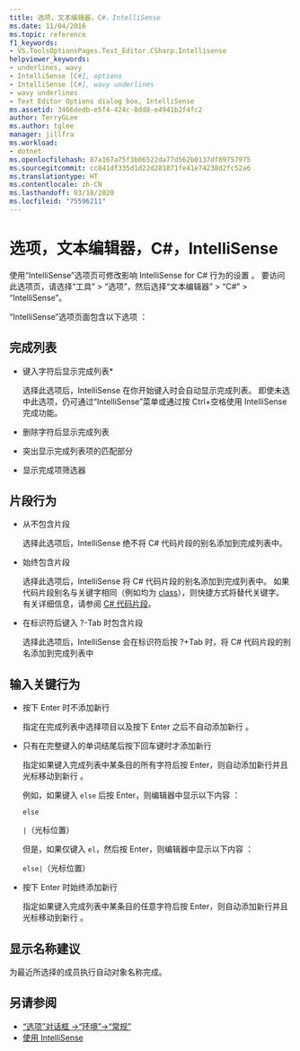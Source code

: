 ```yaml
---
title: 选项，文本编辑器，C#，IntelliSense
ms.date: 11/04/2016
ms.topic: reference
f1_keywords:
- VS.ToolsOptionsPages.Text_Editor.CSharp.Intellisense
helpviewer_keywords:
- underlines, wavy
- IntelliSense [C#], options
- IntelliSense [C#], wavy underlines
- wavy underlines
- Text Editor Options dialog box, IntelliSense
ms.assetid: 3466dedb-e5f4-424c-8dd8-e4941b2f4fc2
author: TerryGLee
ms.author: tglee
manager: jillfra
ms.workload:
- dotnet
ms.openlocfilehash: 87a167a75f3b06522da77d562b0137df89757975
ms.sourcegitcommit: cc841df335d1d22d281871fe41e74238d2fc52a6
ms.translationtype: HT
ms.contentlocale: zh-CN
ms.lasthandoff: 03/18/2020
ms.locfileid: "75596211"
---
```

# <a name="options-text-editor-c-intellisense"></a>选项，文本编辑器，C#，IntelliSense

使用“IntelliSense”选项页可修改影响 IntelliSense for C# 行为的设置  。 要访问此选项页，请选择“工具” > “选项”，然后选择“文本编辑器” > “C#” > “IntelliSense”。

“IntelliSense”选项页面包含以下选项  ：

## <a name="completion-lists"></a>完成列表

- 键入字符后显示完成列表*

   选择此选项后，IntelliSense 在你开始键入时会自动显示完成列表。 即使未选中此选项，仍可通过“IntelliSense”菜单或通过按 Ctrl+空格使用 IntelliSense 完成功能。

- 删除字符后显示完成列表

- 突出显示完成列表项的匹配部分

- 显示完成项筛选器

## <a name="snippets-behavior"></a>片段行为

- 从不包含片段

   选择此选项后，IntelliSense 绝不将 C# 代码片段的别名添加到完成列表中。

- 始终包含片段

   选择此选项后，IntelliSense 将 C# 代码片段的别名添加到完成列表中。 如果代码片段别名与关键字相同（例如均为 [class](/dotnet/csharp/language-reference/keywords/class)），则快捷方式将替代关键字。 有关详细信息，请参阅 [C# 代码片段](../../ide/visual-csharp-code-snippets.md)。

- 在标识符后键入 ?-Tab 时包含片段

   选择此选项后，IntelliSense 会在标识符后按 ?+Tab 时，将 C# 代码片段的别名添加到完成列表中

## <a name="enter-key-behavior"></a>输入关键行为

- 按下 Enter 时不添加新行

   指定在完成列表中选择项目以及按下 Enter 之后不自动添加新行  。

- 只有在完整键入的单词结尾后按下回车键时才添加新行

   指定如果键入完成列表中某条目的所有字符后按 Enter，则自动添加新行并且光标移动到新行  。

   例如，如果键入 `else` 后按 Enter，则编辑器中显示以下内容  ：

   `else`

   `|`（光标位置）

   但是，如果仅键入 `el`，然后按 Enter，则编辑器中显示以下内容  ：

   `else|`（光标位置）

- 按下 Enter 时始终添加新行

   指定如果键入完成列表中某条目的任意字符后按 Enter，则自动添加新行并且光标移动到新行   。

## <a name="show-name-suggestions"></a>显示名称建议

为最近所选择的成员执行自动对象名称完成。

## <a name="see-also"></a>另请参阅

- [“选项”对话框 ->“环境”->“常规”](../../ide/reference/general-environment-options-dialog-box.md)
- [使用 IntelliSense](../../ide/using-intellisense.md)
